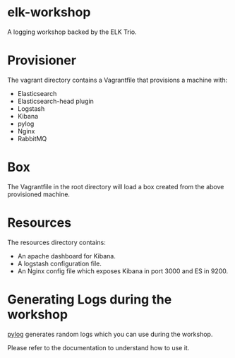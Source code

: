 elk-workshop
============

A logging workshop backed by the ELK Trio.

# Provisioner

The vagrant directory contains a Vagrantfile that provisions a machine with:

* Elasticsearch
* Elasticsearch-head plugin
* Logstash
* Kibana
* pylog
* Nginx
* RabbitMQ

# Box

The Vagrantfile in the root directory will load a box created from the above provisioned machine.

# Resources

The resources directory contains:

* An apache dashboard for Kibana.
* A logstash configuration file.
* An Nginx config file which exposes Kibana in port 3000 and ES in 9200.

# Generating Logs during the workshop

[pylog](pylog.readthedocs.org) generates random logs which you can use during the workshop.

Please refer to the documentation to understand how to use it.